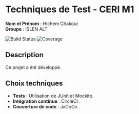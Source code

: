 # Techniques de Test - CERI M1

**Nom et Prénom** : Hichem Chakour  
**Groupe** : ISLEN ALT

![Build Status](https://circleci.com/gh/HichemChakour/ceri-m1-techniques-de-test.svg?style=svg)
![Coverage](https://codecov.io/gh/HichemChakour/ceri-m1-techniques-de-test/branch/main/graph/badge.svg)

## Description
Ce projet a été développé.

## Choix techniques
- **Tests** : Utilisation de JUnit et Mockito.
- **Intégration continue** : CircleCI .
- **Couverture de code** : JaCoCo .

